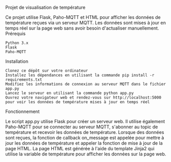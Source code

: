 Projet de visualisation de température

Ce projet utilise Flask, Paho-MQTT et HTML pour afficher les données de température reçues via un serveur MQTT. Les données sont mises à jour en temps réel sur la page web sans avoir besoin d'actualiser manuellement.
Prérequis

    Python 3.x
    Flask
    Paho-MQTT

Installation

    Clonez ce dépôt sur votre ordinateur
    Installez les dépendances en utilisant la commande pip install -r requirements.txt
    Modifiez les informations de connexion au serveur MQTT dans le fichier app.py
    Lancez le serveur en utilisant la commande python app.py
    Ouvrez votre navigateur web et rendez-vous sur http://localhost:5000 pour voir les données de température mises à jour en temps réel

Fonctionnement

Le script app.py utilise Flask pour créer un serveur web. Il utilise également Paho-MQTT pour se connecter au serveur MQTT, s'abonner au topic de température et recevoir les données de température. Lorsque des données sont reçues, la fonction de callback on_message est appelée pour mettre à jour les données de température et appeler la fonction de mise à jour de la page HTML. La page HTML est générée à l'aide du template Jinja2 qui utilise la variable de température pour afficher les données sur la page web.